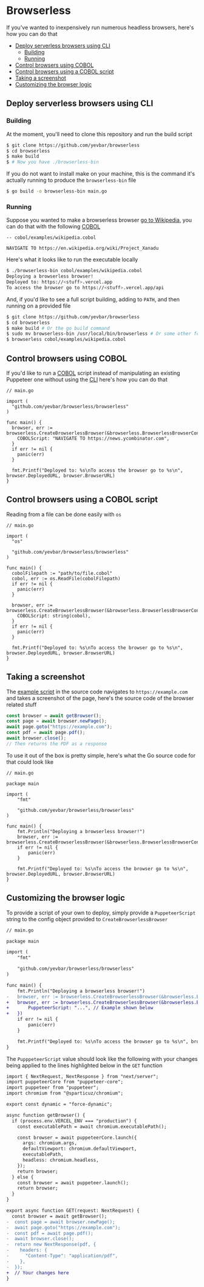 # Browserless

If you've wanted to inexpensively run numerous headless browsers, here's how you can do that

* [Deploy serverless browsers using CLI](#deploy-serverless-browsers-using-cli)
  * [Building](#building)
  * [Running](#running)
* [Control browsers using COBOL](#control-browsers-using-cobol)
* [Control browsers using a COBOL script](#control-browsers-using-cobol-script)
* [Taking a screenshot](#taking-a-screenshot)
* [Customizing the browser logic](#customizing-the-browser-logic)

## Deploy serverless browsers using CLI

### Building

At the moment, you'll need to clone this repository and run the build script

```bash
$ git clone https://github.com/yevbar/browserless
$ cd browserless
$ make build
$ # Now you have ./browserless-bin
```

If you do not want to install make on your machine, this is the command it's actually running to produce the `browserless-bin` file

```bash
$ go build -o browserless-bin main.go
```

### Running

Suppose you wanted to make a browserless browser [go to Wikipedia](https://github.com/yevbar/browserless/blob/master/cobol/examples/wikipedia.cobol), you can do that with the following [COBOL](https://github.com/yevbar/browserless/blob/master/cobol/README.md)

```
-- cobol/examples/wikipedia.cobol

NAVIGATE TO https://en.wikipedia.org/wiki/Project_Xanadu
```

Here's what it looks like to run the executable locally

```bash
$ ./browserless-bin cobol/examples/wikipedia.cobol
Deploying a browserless browser!
Deployed to: https://<stuff>.vercel.app
To access the browser go to https://<stuff>.vercel.app/api
```

And, if you'd like to see a full script building, adding to `PATH`, and then running on a provided file

```bash
$ git clone https://github.com/yevbar/browserless
$ cd browserless
$ make build # Or the go build command
$ sudo mv browserless-bin /usr/local/bin/browserless # Or some other folder listed when you run [echo "$PATH"] in your terminal
$ browserless cobol/examples/wikipedia.cobol
```

## Control browsers using COBOL

If you'd like to run a [COBOL](https://github.com/yevbar/browserless/blob/master/cobol/README.md) script instead of manipulating an existing Puppeteer one without using the [CLI](https://github.com/yevbar/browserless/blob/master/README.md#building) here's how you can do that

```golang
// main.go

import (
  "github.com/yevbar/browserless/browserless"
)

func main() {
  browser, err := browserless.CreateBrowserlessBrowser(&browserless.BrowserlessBrowserConfig{
    COBOLScript: "NAVIGATE TO https://news.ycombinator.com",
  }
  if err != nil {
    panic(err)
  }

  fmt.Printf("Deployed to: %s\nTo access the browser go to %s\n", browser.DeployedURL, browser.BrowserURL)
}
```

## Control browsers using a COBOL script

Reading from a file can be done easily with `os`

```golang
// main.go

import (
  "os"

  "github.com/yevbar/browserless/browserless"
)

func main() {
  cobolFilepath := "path/to/file.cobol"
  cobol, err := os.ReadFile(cobolFilepath)
  if err != nil {
    panic(err)
  }

  browser, err := browserless.CreateBrowserlessBrowser(&browserless.BrowserlessBrowserConfig{
    COBOLScript: string(cobol),
  }
  if err != nil {
    panic(err)
  }

  fmt.Printf("Deployed to: %s\nTo access the browser go to %s\n", browser.DeployedURL, browser.BrowserURL)
}
```

## Taking a screenshot

The [example script](https://github.com/yevbar/browserless/blob/master/browserless/example.go) in the source code navigates to `https://example.com` and takes a screenshot of the page, here's the source code of the browser related stuff

```javascript
const browser = await getBrowser();
const page = await browser.newPage();
await page.goto("https://example.com");
const pdf = await page.pdf();
await browser.close();
// Then returns the PDF as a response
```

To use it out of the box is pretty simple, here's what the Go source code for that could look like

```golang
// main.go

package main

import (
	"fmt"

	"github.com/yevbar/browserless/browserless"
)

func main() {
	fmt.Println("Deploying a browserless browser!")
	browser, err := browserless.CreateBrowserlessBrowser(&browserless.BrowserlessBrowserConfig{})
	if err != nil {
		panic(err)
	}

	fmt.Printf("Deployed to: %s\nTo access the browser go to %s\n", browser.DeployedURL, browser.BrowserURL)
}
```

## Customizing the browser logic

To provide a script of your own to deploy, simply provide a `PuppeteerScript` string to the config object provided to `CreateBrowserlessBrowser`

```diff
// main.go

package main

import (
	"fmt"

	"github.com/yevbar/browserless/browserless"
)

func main() {
	fmt.Println("Deploying a browserless browser!")
-	browser, err := browserless.CreateBrowserlessBrowser(&browserless.BrowserlessBrowserConfig{})
+	browser, err := browserless.CreateBrowserlessBrowser(&browserless.BrowserlessBrowserConfig{
+		PuppeteerScript: "...", // Example shown below
+	})
	if err != nil {
		panic(err)
	}

	fmt.Printf("Deployed to: %s\nTo access the browser go to %s\n", browser.DeployedURL, browser.BrowserURL)
}
```

The `PupppeteerScript` value should look like the following with your changes being applied to the lines highlighted below in the `GET` function

```diff
import { NextRequest, NextResponse } from "next/server";
import puppeteerCore from "puppeteer-core";
import puppeteer from "puppeteer";
import chromium from "@sparticuz/chromium";

export const dynamic = "force-dynamic";

async function getBrowser() {
  if (process.env.VERCEL_ENV === "production") {
    const executablePath = await chromium.executablePath();

    const browser = await puppeteerCore.launch({
      args: chromium.args,
      defaultViewport: chromium.defaultViewport,
      executablePath,
      headless: chromium.headless,
    });
    return browser;
  } else {
    const browser = await puppeteer.launch();
    return browser;
  }
}

export async function GET(request: NextRequest) {
  const browser = await getBrowser();
-  const page = await browser.newPage();
-  await page.goto("https://example.com");
-  const pdf = await page.pdf();
-  await browser.close();
-  return new NextResponse(pdf, {
-    headers: {
-      "Content-Type": "application/pdf",
-    },
-  });
+  // Your changes here
}
```

